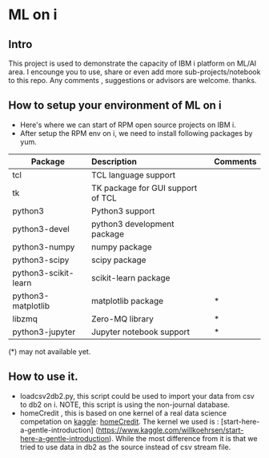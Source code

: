 # ML on i
## Intro
  This project is used to demonstrate the capacity of IBM i platform on ML/AI area. I encounge you to use, share or even add more sub-projects/notebook to this repo.  Any comments , suggestions or advisors are welcome. thanks.

## How to setup your environment of ML on i
+ Here's where we can start of RPM open source projects on IBM i. 
+ After setup the RPM env on i, we need to install following packages by yum.

Package|Description|Comments
--|:--|:--
tcl|TCL language support|
tk|TK package for GUI support of TCL|
python3|Python3 support|
python3-devel|python3 development package|
python3-numpy|numpy package  |
python3-scipy|scipy package|
python3-scikit-learn|scikit-learn package|
python3-matplotlib|matplotlib package|*
libzmq|Zero-MQ library|*
python3-jupyter|Jupyter notebook support|*

 (*) may not available yet.
## How to use it.
- loadcsv2db2.py, this script could be used to import your data from csv to db2 on i. NOTE, this script is using the non-journal database.
- homeCredit , this is based on one kernel of a real data science competation on [kaggle](https://www.kaggle.com/): [homeCredit]( https://www.kaggle.com/c/home-credit-default-risk). The kernel we used is : [start-here-a-gentle-introduction] (https://www.kaggle.com/willkoehrsen/start-here-a-gentle-introduction). While the most difference from it is that we tried to use data in db2 as the source instead of csv stream file.
